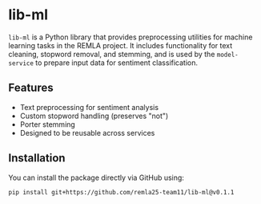 # lib-ml

`lib-ml` is a Python library that provides preprocessing utilities for machine learning tasks in the REMLA project. It includes functionality for text cleaning, stopword removal, and stemming, and is used by the `model-service` to prepare input data for sentiment classification.

## Features

- Text preprocessing for sentiment analysis
- Custom stopword handling (preserves "not")
- Porter stemming
- Designed to be reusable across services

## Installation

You can install the package directly via GitHub using:

```bash
pip install git+https://github.com/remla25-team11/lib-ml@v0.1.1
